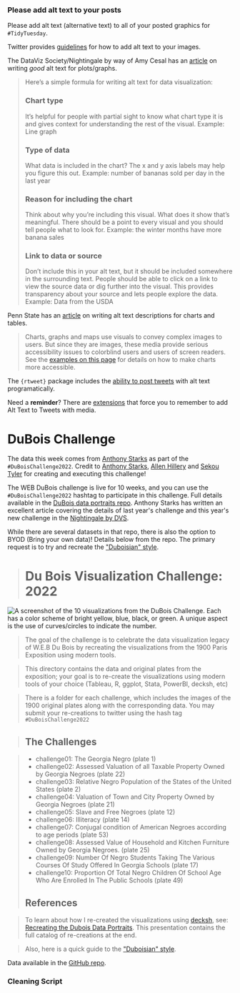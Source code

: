 ### Please add alt text to your posts

Please add alt text (alternative text) to all of your posted graphics for `#TidyTuesday`.

Twitter provides [guidelines](https://help.twitter.com/en/using-twitter/picture-descriptions) for how to add alt text to your images.

The DataViz Society/Nightingale by way of Amy Cesal has an [article](https://medium.com/nightingale/writing-alt-text-for-data-visualization-2a218ef43f81) on writing *good* alt text for plots/graphs.

> Here’s a simple formula for writing alt text for data visualization:
>
> ### Chart type
>
> It’s helpful for people with partial sight to know what chart type it is and gives context for understanding the rest of the visual. Example: Line graph
>
> ### Type of data
>
> What data is included in the chart? The x and y axis labels may help you figure this out. Example: number of bananas sold per day in the last year
>
> ### Reason for including the chart
>
> Think about why you’re including this visual. What does it show that’s meaningful. There should be a point to every visual and you should tell people what to look for. Example: the winter months have more banana sales
>
> ### Link to data or source
>
> Don’t include this in your alt text, but it should be included somewhere in the surrounding text. People should be able to click on a link to view the source data or dig further into the visual. This provides transparency about your source and lets people explore the data. Example: Data from the USDA

Penn State has an [article](https://accessibility.psu.edu/images/charts/) on writing alt text descriptions for charts and tables.

> Charts, graphs and maps use visuals to convey complex images to users. But since they are images, these media provide serious accessibility issues to colorblind users and users of screen readers. See the [examples on this page](https://accessibility.psu.edu/images/charts/) for details on how to make charts more accessible.

The `{rtweet}` package includes the [ability to post tweets](https://docs.ropensci.org/rtweet/reference/post_tweet.html) with alt text programatically.

Need a **reminder**? There are [extensions](https://chrome.google.com/webstore/detail/twitter-required-alt-text/fpjlpckbikddocimpfcgaldjghimjiik/related) that force you to remember to add Alt Text to Tweets with media.

# DuBois Challenge

The data this week comes from [Anthony Starks](https://github.com/ajstarks/dubois-data-portraits/tree/master/challenge/2022) as part of the `#DuBoisChallenge2022`. Credit to [Anthony Starks](https://twitter.com/ajstarks), [Allen Hillery](https://twitter.com/AlDatavizguy) and [Sekou Tyler](https://twitter.com/sqlsekou) for creating and executing this challenge!

The WEB DuBois challenge is live for 10 weeks, and you can use the `#DuBoisChallenge2022` hashtag to participate in this challenge. Full details available in the [DuBois data portraits repo](https://github.com/ajstarks/dubois-data-portraits/tree/master/challenge/2022). Anthony Starks has written an excellent article covering the details of last year's challenge and this year's new challenge in the [Nightingale by DVS](https://nightingaledvs.com/the-dubois-challenge/).

While there are several datasets in that repo, there is also the option to BYOD (Bring your own data)! Details below from the repo. The primary request is to try and recreate the ["Duboisian" style](https://github.com/ajstarks/dubois-data-portraits/blob/master/dubois-style.pdf). 

> # Du Bois Visualization Challenge: 2022

![A screenshot of the 10 visualizations from the DuBois Challenge. Each has a color scheme of bright yellow, blue, black, or green. A unique aspect is the use of curves/circles to indicate the number.](cat2022.png)

> The goal of the challenge is to celebrate the data visualization legacy of W.E.B Du Bois by recreating the visualizations from the 1900 Paris Exposition using modern tools.

> This directory contains the data and original plates from the exposition; your goal is to re-create the visualizations using modern tools of your choice (Tableau, R, ggplot, Stata, PowerBI, decksh, etc)

> There is a folder for each challenge, which includes the images of the 1900 original plates along with the corresponding data. You may submit your re-creations to twitter using the hash tag `#DuBoisChallenge2022`

> ## The Challenges

> -   challenge01: The Georgia Negro (plate 1)
> -   challenge02: Assessed Valuation of all Taxable Property Owned by Georgia Negroes  (plate 22)
> -   challenge03: Relative Negro Population of the States of the United States (plate 2)
> -   challenge04: Valuation of Town and City Property Owned by Georgia Negroes (plate 21)
> -   challenge05: Slave and Free Negroes (plate 12)
> -   challenge06: Illiteracy (plate 14)
> -   challenge07: Conjugal condition of American Negroes according to age periods (plate 53)
> -   challenge08: Assessed Value of Household and Kitchen Furniture Owned by Georgia  Negroes. (plate 25)
> -   challenge09: Number Of Negro Students Taking The Various Courses Of Study Offered In Georgia Schools (plate 17)
> -   challenge10: Proportion Of Total Negro Children Of School Age Who Are Enrolled In The Public Schools (plate 49)
>
> ## References

> To learn about how I re-created the visualizations using [decksh](https://speakerdeck.com/ajstarks/decksh-a-little-language-for-decks), see: [Recreating the Dubois Data Portraits](https://speakerdeck.com/ajstarks/recreating-the-dubois-data-portraits). This presentation contains the full catalog of re-creations at the end.

> Also, here is a quick guide to the ["Duboisian" style](https://github.com/ajstarks/dubois-data-portraits/blob/master/dubois-style.pdf).

Data available in the [GitHub repo](https://github.com/ajstarks/dubois-data-portraits/tree/master/challenge/2022).

### Cleaning Script

